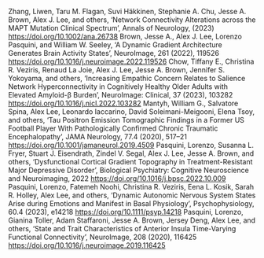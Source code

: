 Zhang, Liwen, Taru M. Flagan, Suvi Häkkinen, Stephanie A. Chu, Jesse A. Brown, Alex J. Lee, and others, ‘Network Connectivity Alterations across the MAPT Mutation Clinical Spectrum’, Annals of Neurology,  (2023) <https://doi.org/10.1002/ana.26738>
Brown, Jesse A., Alex J. Lee, Lorenzo Pasquini, and William W. Seeley, ‘A Dynamic Gradient Architecture Generates Brain Activity States’, NeuroImage, 261 (2022), 119526 <https://doi.org/10.1016/j.neuroimage.2022.119526>
Chow, Tiffany E., Christina R. Veziris, Renaud La Joie, Alex J. Lee, Jesse A. Brown, Jennifer S. Yokoyama, and others, ‘Increasing Empathic Concern Relates to Salience Network Hyperconnectivity in Cognitively Healthy Older Adults with Elevated Amyloid-β Burden’, NeuroImage: Clinical, 37 (2023), 103282 <https://doi.org/10.1016/j.nicl.2022.103282>
Mantyh, William G., Salvatore Spina, Alex Lee, Leonardo Iaccarino, David Soleimani-Meigooni, Elena Tsoy, and others, ‘Tau Positron Emission Tomographic Findings in a Former US Football Player With Pathologically Confirmed Chronic Traumatic Encephalopathy’, JAMA Neurology, 77.4 (2020), 517–21 <https://doi.org/10.1001/jamaneurol.2019.4509>
Pasquini, Lorenzo, Susanna L. Fryer, Stuart J. Eisendrath, Zindel V. Segal, Alex J. Lee, Jesse A. Brown, and others, ‘Dysfunctional Cortical Gradient Topography in Treatment-Resistant Major Depressive Disorder’, Biological Psychiatry: Cognitive Neuroscience and Neuroimaging, 2022 <https://doi.org/10.1016/j.bpsc.2022.10.009>
Pasquini, Lorenzo, Fatemeh Noohi, Christina R. Veziris, Eena L. Kosik, Sarah R. Holley, Alex Lee, and others, ‘Dynamic Autonomic Nervous System States Arise during Emotions and Manifest in Basal Physiology’, Psychophysiology, 60.4 (2023), e14218 <https://doi.org/10.1111/psyp.14218>
Pasquini, Lorenzo, Gianina Toller, Adam Staffaroni, Jesse A. Brown, Jersey Deng, Alex Lee, and others, ‘State and Trait Characteristics of Anterior Insula Time-Varying Functional Connectivity’, NeuroImage, 208 (2020), 116425 <https://doi.org/10.1016/j.neuroimage.2019.116425>
